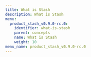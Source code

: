 ```yaml
---
title: What is Stash
description: What is Stash
menu:
  product_stash_v0.9.0-rc.0:
    identifier: what-is-stash
    parent: concepts
    name: What is Stash
    weight: 10
menu_name: product_stash_v0.9.0-rc.0
---
```

